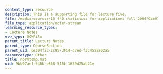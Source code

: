 ```yaml
---
content_type: resource
description: This is a supporting file for lecture five.
file: /media/courses/18-443-statistics-for-applications-fall-2006/9bb97aef546be868515b1659d25ab21e_normtemp.mat
file_type: application/octet-stream
learning_resource_types:
- Lecture Notes
ocw_type: OCWFile
parent_title: Lecture Notes
parent_type: CourseSection
parent_uid: be304f2c-2c95-3914-c7ed-f3c4529a02a5
resourcetype: Other
title: normtemp.mat
uid: 9bb97aef-546b-e868-515b-1659d25ab21e
---
```

